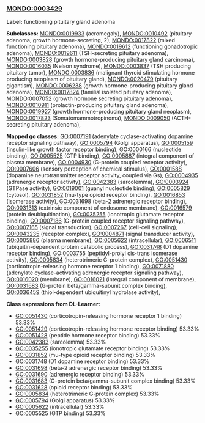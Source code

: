 
### [MONDO:0003429](http://purl.obolibrary.org/obo/MONDO_0003429)
**Label:** functioning pituitary gland adenoma

**Subclasses:** [MONDO:0019933](http://purl.obolibrary.org/obo/MONDO_0019933) (acromegaly), [MONDO:0010492](http://purl.obolibrary.org/obo/MONDO_0010492) (pituitary adenoma, growth hormone-secreting, 2), [MONDO:0017822](http://purl.obolibrary.org/obo/MONDO_0017822) (mixed functioning pituitary adenoma), [MONDO:0019612](http://purl.obolibrary.org/obo/MONDO_0019612) (functioning gonadotropic adenoma), [MONDO:0019611](http://purl.obolibrary.org/obo/MONDO_0019611) (TSH-secreting pituitary adenoma), [MONDO:0003828](http://purl.obolibrary.org/obo/MONDO_0003828) (growth hormone-producing pituitary gland carcinoma), [MONDO:0016035](http://purl.obolibrary.org/obo/MONDO_0016035) (Nelson syndrome), [MONDO:0003837](http://purl.obolibrary.org/obo/MONDO_0003837) (TSH producing pituitary tumor), [MONDO:0003836](http://purl.obolibrary.org/obo/MONDO_0003836) (malignant thyroid stimulating hormone producing neoplasm of pituitary gland), [MONDO:0020479](http://purl.obolibrary.org/obo/MONDO_0020479) (pituitary gigantism), [MONDO:0006238](http://purl.obolibrary.org/obo/MONDO_0006238) (growth hormone-producing pituitary gland adenoma), [MONDO:0017824](http://purl.obolibrary.org/obo/MONDO_0017824) (familial isolated pituitary adenoma), [MONDO:0007052](http://purl.obolibrary.org/obo/MONDO_0007052) (growth hormone secreting pituitary adenoma), [MONDO:0010911](http://purl.obolibrary.org/obo/MONDO_0010911) (prolactin-producing pituitary gland adenoma), [MONDO:0019927](http://purl.obolibrary.org/obo/MONDO_0019927) (growth hormone-producing pituitary gland neoplasm), [MONDO:0017823](http://purl.obolibrary.org/obo/MONDO_0017823) (Somatomammotropinoma), [MONDO:0009050](http://purl.obolibrary.org/obo/MONDO_0009050) (ACTH-secreting pituitary adenoma), 

**Mapped go classes:** [GO:0007191](http://purl.obolibrary.org/obo/GO_0007191) (adenylate cyclase-activating dopamine receptor signaling pathway), [GO:0005794](http://purl.obolibrary.org/obo/GO_0005794) (Golgi apparatus), [GO:0005159](http://purl.obolibrary.org/obo/GO_0005159) (insulin-like growth factor receptor binding), [GO:0000166](http://purl.obolibrary.org/obo/GO_0000166) (nucleotide binding), [GO:0005525](http://purl.obolibrary.org/obo/GO_0005525) (GTP binding), [GO:0005887](http://purl.obolibrary.org/obo/GO_0005887) (integral component of plasma membrane), [GO:0004930](http://purl.obolibrary.org/obo/GO_0004930) (G-protein coupled receptor activity), [GO:0007606](http://purl.obolibrary.org/obo/GO_0007606) (sensory perception of chemical stimulus), [GO:0001588](http://purl.obolibrary.org/obo/GO_0001588) (dopamine neurotransmitter receptor activity, coupled via Gs), [GO:0004935](http://purl.obolibrary.org/obo/GO_0004935) (adrenergic receptor activity), [GO:0042383](http://purl.obolibrary.org/obo/GO_0042383) (sarcolemma), [GO:0003924](http://purl.obolibrary.org/obo/GO_0003924) (GTPase activity), [GO:0019001](http://purl.obolibrary.org/obo/GO_0019001) (guanyl nucleotide binding), [GO:0005829](http://purl.obolibrary.org/obo/GO_0005829) (cytosol), [GO:0031852](http://purl.obolibrary.org/obo/GO_0031852) (mu-type opioid receptor binding), [GO:0016853](http://purl.obolibrary.org/obo/GO_0016853) (isomerase activity), [GO:0031698](http://purl.obolibrary.org/obo/GO_0031698) (beta-2 adrenergic receptor binding), [GO:0031313](http://purl.obolibrary.org/obo/GO_0031313) (extrinsic component of endosome membrane), [GO:0016579](http://purl.obolibrary.org/obo/GO_0016579) (protein deubiquitination), [GO:0035255](http://purl.obolibrary.org/obo/GO_0035255) (ionotropic glutamate receptor binding), [GO:0007186](http://purl.obolibrary.org/obo/GO_0007186) (G-protein coupled receptor signaling pathway), [GO:0007165](http://purl.obolibrary.org/obo/GO_0007165) (signal transduction), [GO:0007267](http://purl.obolibrary.org/obo/GO_0007267) (cell-cell signaling), [GO:0043235](http://purl.obolibrary.org/obo/GO_0043235) (receptor complex), [GO:0004871](http://purl.obolibrary.org/obo/GO_0004871) (signal transducer activity), [GO:0005886](http://purl.obolibrary.org/obo/GO_0005886) (plasma membrane), [GO:0005622](http://purl.obolibrary.org/obo/GO_0005622) (intracellular), [GO:0006511](http://purl.obolibrary.org/obo/GO_0006511) (ubiquitin-dependent protein catabolic process), [GO:0031748](http://purl.obolibrary.org/obo/GO_0031748) (D1 dopamine receptor binding), [GO:0003755](http://purl.obolibrary.org/obo/GO_0003755) (peptidyl-prolyl cis-trans isomerase activity), [GO:0005834](http://purl.obolibrary.org/obo/GO_0005834) (heterotrimeric G-protein complex), [GO:0051430](http://purl.obolibrary.org/obo/GO_0051430) (corticotropin-releasing hormone receptor 1 binding), [GO:0071880](http://purl.obolibrary.org/obo/GO_0071880) (adenylate cyclase-activating adrenergic receptor signaling pathway), [GO:0016020](http://purl.obolibrary.org/obo/GO_0016020) (membrane), [GO:0016021](http://purl.obolibrary.org/obo/GO_0016021) (integral component of membrane), [GO:0031683](http://purl.obolibrary.org/obo/GO_0031683) (G-protein beta/gamma-subunit complex binding), [GO:0036459](http://purl.obolibrary.org/obo/GO_0036459) (thiol-dependent ubiquitinyl hydrolase activity), 

**Class expressions from DL-Learner:**

- [GO:0051430](http://purl.obolibrary.org/obo/GO_0051430) (corticotropin-releasing hormone receptor 1 binding) 53.33%
- [GO:0051429](http://purl.obolibrary.org/obo/GO_0051429) (corticotropin-releasing hormone receptor binding) 53.33%
- [GO:0051428](http://purl.obolibrary.org/obo/GO_0051428) (peptide hormone receptor binding) 53.33%
- [GO:0042383](http://purl.obolibrary.org/obo/GO_0042383) (sarcolemma) 53.33%
- [GO:0035255](http://purl.obolibrary.org/obo/GO_0035255) (ionotropic glutamate receptor binding) 53.33%
- [GO:0031852](http://purl.obolibrary.org/obo/GO_0031852) (mu-type opioid receptor binding) 53.33%
- [GO:0031748](http://purl.obolibrary.org/obo/GO_0031748) (D1 dopamine receptor binding) 53.33%
- [GO:0031698](http://purl.obolibrary.org/obo/GO_0031698) (beta-2 adrenergic receptor binding) 53.33%
- [GO:0031690](http://purl.obolibrary.org/obo/GO_0031690) (adrenergic receptor binding) 53.33%
- [GO:0031683](http://purl.obolibrary.org/obo/GO_0031683) (G-protein beta/gamma-subunit complex binding) 53.33%
- [GO:0031628](http://purl.obolibrary.org/obo/GO_0031628) (opioid receptor binding) 53.33%
- [GO:0005834](http://purl.obolibrary.org/obo/GO_0005834) (heterotrimeric G-protein complex) 53.33%
- [GO:0005794](http://purl.obolibrary.org/obo/GO_0005794) (Golgi apparatus) 53.33%
- [GO:0005622](http://purl.obolibrary.org/obo/GO_0005622) (intracellular) 53.33%
- [GO:0005525](http://purl.obolibrary.org/obo/GO_0005525) (GTP binding) 53.33%


